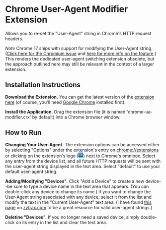 Chrome User-Agent Modifier Extension
====================================

Allows you to re-set the "User-Agent" string in Chrome's HTTP request headers.

*Note* Chrome 17 ships with support for modifying the User-Agent string.
([Click here for the Chromium
issue](http://code.google.com/p/chromium/issues/detail?id=67063) and [here for
more info on the
feature](http://techdows.com/2011/12/google-chrome-now-has-built-in-user-agent-switcher.html).)
This renders the dedicated user-agent switching extension obsolete, but the
approach outlined here may still be relevant in the context of a larger
extension.

Installation Instructions
-------------------------

**Download the Extension.** You can get the latest version of the <a href="https://raw.github.com/jugglinmike/chrome-user-agent/master/chrome-user-agent.crx">extension here</a> (of course, you'll need <a href="http://www.google.com/chrome">Google Chrome</a> installed first).</p>

**Install the Application.** Drag the extension file (it is named 'chrome-ua-modifier.crx' by default) into a Chrome browser window.</p>

How to Run
----------

**Changing Your User-Agent.** The extension options can be accessed either by selecting "Options" under the extension's entry on <a href="chrome://extensions">chrome://extensions</a> or clicking on the extension's logo (<img src="icon16.png" />) next to Chrome's omnibox. Select any entry from the device list, and all future HTTP requests will be sent with the user-agent string displayed in the text area. Select "default" to use your default user-agent string.

**Adding/Modifying "Devices".** Click "Add a Device" to create a new device--be sure to type a device name in the text area that appears. (You can double-click any device to change its name.) If you want to change the User-Agent string associated with any device, select it from the list and modify the text in the "Current User-Agent" text area. (I have found <a href="http://www.zytrax.com/tech/web/browser_ids.htm">this page</a> on <a href="http://www.zytrax.com/">zytrax.com</a> to be a great resource for valid user-agent strings.)

**Deletine "Devices".** If you no longer need a saved device, simply double-click on its entry in the list and clear the text area.